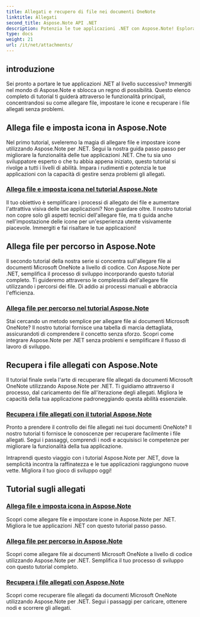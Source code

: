 ```yaml
---
title: Allegati e recupero di file nei documenti OneNote
linktitle: Allegati
second_title: Aspose.Note API .NET
description: Potenzia le tue applicazioni .NET con Aspose.Note! Esplora tutorial su come allegare file, impostare icone e recuperare allegati per uno sviluppo avanzato.
type: docs
weight: 21
url: /it/net/attachments/
---
```

## introduzione

Sei pronto a portare le tue applicazioni .NET al livello successivo? Immergiti nel mondo di Aspose.Note e sblocca un regno di possibilità. Questo elenco completo di tutorial ti guiderà attraverso le funzionalità principali, concentrandosi su come allegare file, impostare le icone e recuperare i file allegati senza problemi.

## Allega file e imposta icona in Aspose.Note
Nel primo tutorial, sveleremo la magia di allegare file e impostare icone utilizzando Aspose.Note per .NET. Segui la nostra guida passo passo per migliorare la funzionalità delle tue applicazioni .NET. Che tu sia uno sviluppatore esperto o che tu abbia appena iniziato, questo tutorial si rivolge a tutti i livelli di abilità. Impara i rudimenti e potenzia le tue applicazioni con la capacità di gestire senza problemi gli allegati.

### [Allega file e imposta icona nel tutorial Aspose.Note](./attach-file-set-icon/)
Il tuo obiettivo è semplificare i processi di allegato dei file e aumentare l'attrattiva visiva delle tue applicazioni? Non guardare oltre. Il nostro tutorial non copre solo gli aspetti tecnici dell'allegare file, ma ti guida anche nell'impostazione delle icone per un'esperienza utente visivamente piacevole. Immergiti e fai risaltare le tue applicazioni!

## Allega file per percorso in Aspose.Note
Il secondo tutorial della nostra serie si concentra sull'allegare file ai documenti Microsoft OneNote a livello di codice. Con Aspose.Note per .NET, semplifica il processo di sviluppo incorporando questo tutorial completo. Ti guideremo attraverso le complessità dell'allegare file utilizzando i percorsi dei file. Dì addio ai processi manuali e abbraccia l'efficienza.

### [Allega file per percorso nel tutorial Aspose.Note](./attach-file-by-path/)
Stai cercando un metodo semplice per allegare file ai documenti Microsoft OneNote? Il nostro tutorial fornisce una tabella di marcia dettagliata, assicurandoti di comprendere il concetto senza sforzo. Scopri come integrare Aspose.Note per .NET senza problemi e semplificare il flusso di lavoro di sviluppo.

## Recupera i file allegati con Aspose.Note
Il tutorial finale svela l'arte di recuperare file allegati da documenti Microsoft OneNote utilizzando Aspose.Note per .NET. Ti guidiamo attraverso il processo, dal caricamento dei file all'iterazione degli allegati. Migliora le capacità della tua applicazione padroneggiando questa abilità essenziale.

### [Recupera i file allegati con il tutorial Aspose.Note](./retrieve-attached-files/)
Pronto a prendere il controllo dei file allegati nei tuoi documenti OneNote? Il nostro tutorial ti fornisce le conoscenze per recuperare facilmente i file allegati. Segui i passaggi, comprendi i nodi e acquisisci le competenze per migliorare la funzionalità della tua applicazione.

Intraprendi questo viaggio con i tutorial Aspose.Note per .NET, dove la semplicità incontra la raffinatezza e le tue applicazioni raggiungono nuove vette. Migliora il tuo gioco di sviluppo oggi!
## Tutorial sugli allegati
### [Allega file e imposta icona in Aspose.Note](./attach-file-set-icon/)
Scopri come allegare file e impostare icone in Aspose.Note per .NET. Migliora le tue applicazioni .NET con questo tutorial passo passo.
### [Allega file per percorso in Aspose.Note](./attach-file-by-path/)
Scopri come allegare file ai documenti Microsoft OneNote a livello di codice utilizzando Aspose.Note per .NET. Semplifica il tuo processo di sviluppo con questo tutorial completo.
### [Recupera i file allegati con Aspose.Note](./retrieve-attached-files/)
Scopri come recuperare file allegati da documenti Microsoft OneNote utilizzando Aspose.Note per .NET. Segui i passaggi per caricare, ottenere nodi e scorrere gli allegati.